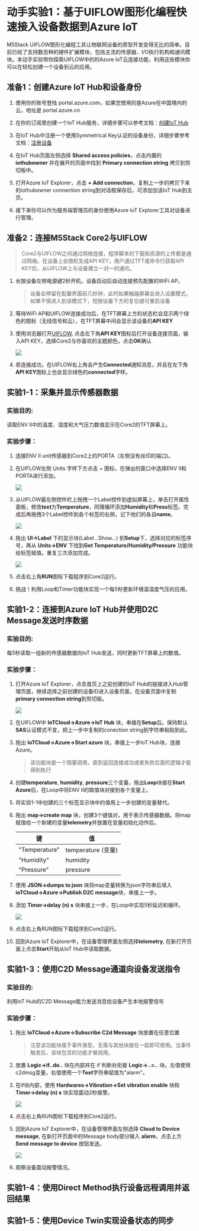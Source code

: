 # 动手实验1：基于UIFLOW图形化编程快速接入设备数据到Azure IoT

M5Stack UIFLOW图形化编程工具让物联网设备的原型开发变得无比的简单。目前已经了支持数百种的硬件扩展模块，包括主流的传感器、I/O执行机构和通讯模块。本动手实验带你探索UIFLOW中的的Azure IoT云连接功能，利用这些模块你可以在轻松创建一个设备到云的应用。

## 准备1：创建Azure IoT Hub和设备身份

1. 使用你的账号登陆 portal.azure.com，如果您使用的是Azure在中国境内的云，地址是 portal.azure.cn
   
2. 在你的订阅里创建一个IoT Hub服务，详细步骤可以参考文档：[创建IoT Hub](https://docs.microsoft.com/en-us/azure/iot-hub/iot-hub-create-through-portal)

3. 在IoT Hub中注册一个使用Symmetrical Key认证的设备身份，详细步骤参考文档：[注册设备](https://docs.microsoft.com/en-us/azure/iot-hub/iot-hub-create-through-portal#register-a-new-device-in-the-iot-hub)

4. 在IoT Hub页面左侧选择 **Shared access policies**，点击内置的 **iothubowner** 并在展开的页面中找到 **Primary connection string** 拷贝到剪切板中。

5. 打开Azure IoT Explorer，点击 **+ Add connection**，复制上一步的拷贝下来的iothubowner connection string到对话框保存后，可添加加该IoT Hub到主页。
   
6. 接下来你可以作为服务端管理员的身份使用Azure IoT Explorer工具对设备进行管理。

## 准备2：连接M5Stack Core2与UIFLOW

> Core2与UIFLOW之间通过网络连接，程序脚本的下载和资源的上传都是通过网络。在设备上会随机生成API KEY，用户通过TFT或命令行获取API KEY后，从UIFLOW上与设备建立一对一的通讯。

1. 长按设备左侧电源键2秒开机，设备启动后自动连接预先配置的WiFi AP。

   > 设备会停留在配置界面前几秒钟，此时如果触碰屏幕会进入设置模式。如果不慎进入到该模式下，短按设备下方的复位键可重启设备

2. 等待WiFi AP和UIFLOW连接成功后，在TFT屏幕上方的状态栏会显示两个绿色的图标（无线信号和云），在TFT屏幕中间会显示该设备的**API KEY**

3. 使用浏览器打开[UIFLOW](https://flow.m5stack.com/), 点击左下角**API KEY**图标后打开设备连接页面，输入API KEY，选择Core2与你喜欢的主题颜色，点击**OK**确认
   
    ![](images/apikey.png)
   
4. 若连接成功，在UIFLOW右上角会产生**Connected**通知消息，并且在左下角**API KEY**图标上也会显示绿色的**connected**字样。

## 实验1-1：采集并显示传感器数据

### 实验目的:

读取ENV II中的温度、湿度和大气压力数值显示在Core2的TFT屏幕上。

### 实验步骤：

1. 连接ENV II unit传感器到Core2上的PORTA（左侧没有丝印的端口)。

2. 在UIFLOW左侧 Units 字样下方点击 + 图标，在弹出的窗口中选择ENV II和PORTA进行添加。

    ![](images/envii.png)

3. 从UIFLOW最左侧控件栏上拖拽一个Label控件到虚拟屏幕上，单击打开属性面板，修改**text**为**Temperature**，同理循环添加**Humidity**和**Press**标签。完成后再拖拽3个Label控件到各个标签的右侧，记下他们的各自**name**。

    ![](images/sensorvalue.png)

4. 拖出 **UI->Label** 下的显示块(Label...Show...) 到**Setup**下，选择对应的标签序号，再从 **Units->ENV** 下找到**Get Temperature/Humidity/Pressure** 功能块给标签赋值。重复三次添加完成。
   
    ![](images/displaysensor.png)

5. 点击右上角**RUN**图标下载程序到Core2运行。

6. 挑战！利用Loop和Timer功能块实现一个每5秒更新环境温湿度气压的应用。

## 实验1-2：连接到Azure IoT Hub并使用D2C Message发送时序数据

### 实验目的:

每5秒读取一组新的传感器数据向IoT Hub发送，同时更新TFT屏幕上的数值。

### 实验步骤：

1. 打开Azure IoT Explorer，点击首页上之前创建的IoT Hub的链接进入Hub管理页面，继续选择之前创建的设备ID进入设备页面，在设备页面中复制**primary connection string**到剪切板。

    ![](images/cs.png)

2. 在UIFLOW中 **IoTCloud->Azure->IoT Hub** 块，串接在**Setup**后。保持默认**SAS**认证模式不变，把上一步中复制的conection string到字符串粘贴到此。

3. 拖出 **IoTCloud->Azure->Start azure** 块，串接上一步IoT Hub块，连接Azure。

    > 该功能块是一个阻塞调用，直到返回连接成功或者失败后面的逻辑才能得到执行

4. 创建**temperature**, **humidity**, **pressure**三个变量，拖出**Loop**块接在**Start Azure**后，在Loop中将ENV II的取值块对接到各个变量上。
   
5. 将实验1-1中创建的三个标签显示块中的值用上一步创建的变量替代。

6. 拖出 **map->create map** 块，创建3个键值对，用于表示传感器数据。将map赋值给一个新建的变量**telemetry**并放置在变量初始化动作后。

    键 | 值
    ------------ | -------------
    "Temperature" | temperature (变量)
    "Humidity" | humidity
    "Pressure" | pressure 


7. 使用 **JSON->dumps to json** 块将map变量转换为json字符串后填入 **ioTCloud->Azure->Publish D2C message**块，串接上一步。

8. 添加 **Timer->delay (n) s** 块串接上一步，在Loop中实现5秒延迟和循环。

    ![](images/1-2.png)

9.  点击右上角RUN图标下载程序到Core2运行。

10. 回到Azure IoT Explorer中，在设备管理界面左侧选择**telemetry**, 在新打开页面上点击**Start**开始从IoT Hub中读取数据。

## 实验1-3：使用C2D Message通道向设备发送指令

### 实验目的:

利用IoT Hub的C2D Message能力发送消息给设备产生本地报警信号

### 实验步骤：

1. 拖出 **IoTCloud->Azure->Subscribe C2d Message** 块放置在任意位置

    > 注意该功能块属于事件类型，无需与其他块接在一起即可使用。当事件触发后，该块包含的功能才被调用。

2. 放置 **Logic->if..do..** 块在内部并在 if 判断处衔接 **Logic->..=..** 块。左值使用c2dmsg变量，右值使用一个**Text**字符串赋值为"alarm"。

3. 在if块内部，使用 **Hardwares->Vibration->Set vibration enable** 块和 **Timer->delay (n) s** 块实现震动2秒报警。

    ![](images/1-3.png)

4. 点击右上角RUN图标下载程序到Core2运行。

5.  回到Azure IoT Explorer中，在设备管理界面左侧选择 **Cloud to Device message**, 在新打开页面中的Message body部分输入 **alarm**，点击上方 **Send message to device** 按钮发送。

    ![](images/c2d.png)

6.  观察设备震动报警情况。

## 实验1-4：使用Direct Method执行设备远程调用并返回结果

## 实验1-5：使用Device Twin实现设备状态的同步

